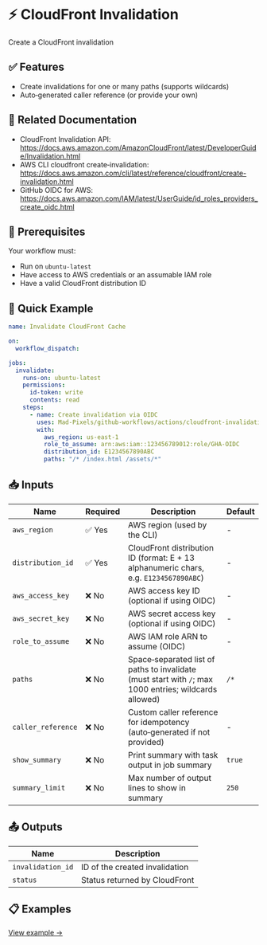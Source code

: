 # ⚡️ CloudFront Invalidation
Create a CloudFront invalidation 

## ✅ Features
- Create invalidations for one or many paths (supports wildcards)
- Auto‑generated caller reference (or provide your own)

## 📖 Related Documentation
- CloudFront Invalidation API: https://docs.aws.amazon.com/AmazonCloudFront/latest/DeveloperGuide/Invalidation.html
- AWS CLI cloudfront create‑invalidation: https://docs.aws.amazon.com/cli/latest/reference/cloudfront/create-invalidation.html
- GitHub OIDC for AWS: https://docs.aws.amazon.com/IAM/latest/UserGuide/id_roles_providers_create_oidc.html

## 🚀 Prerequisites
Your workflow must:
- Run on `ubuntu-latest`
- Have access to AWS credentials or an assumable IAM role
- Have a valid CloudFront distribution ID

## 🔧 Quick Example
```yaml
name: Invalidate CloudFront Cache

on:
  workflow_dispatch:

jobs:
  invalidate:
    runs-on: ubuntu-latest
    permissions:
      id-token: write
      contents: read
    steps:
      - name: Create invalidation via OIDC
        uses: Mad-Pixels/github-workflows/actions/cloudfront-invalidation@v1
        with:
          aws_region: us-east-1
          role_to_assume: arn:aws:iam::123456789012:role/GHA-OIDC
          distribution_id: E1234567890ABC
          paths: "/* /index.html /assets/*"
```

## 📥 Inputs
| **Name**           | **Required** | **Description**                                                                                         | **Default** |
|--------------------|--------------|---------------------------------------------------------------------------------------------------------|-------------|
| `aws_region`       | ✅ Yes       | AWS region (used by the CLI)                                                                            | -           |
| `distribution_id`  | ✅ Yes       | CloudFront distribution ID (format: E + 13 alphanumeric chars, e.g. `E1234567890ABC`)                   | -           |
| `aws_access_key`   | ❌ No        | AWS access key ID (optional if using OIDC)                                                              | -           |
| `aws_secret_key`   | ❌ No        | AWS secret access key (optional if using OIDC)                                                          | -           |
| `role_to_assume`   | ❌ No        | AWS IAM role ARN to assume (OIDC)                                                                       | -           |
| `paths`            | ❌ No        | Space‑separated list of paths to invalidate (must start with `/`; max 1000 entries; wildcards allowed)  | `/*`        |
| `caller_reference` | ❌ No        | Custom caller reference for idempotency (auto‑generated if not provided)                                | -           |
| `show_summary`     | ❌ No        | Print summary with task output in job summary                                                           | `true`      |
| `summary_limit`    | ❌ No        | Max number of output lines to show in summary                                                           | `250`       |

## 📤 Outputs
| **Name**          | **Description**                   |
|-------------------|-----------------------------------|
| `invalidation_id` | ID of the created invalidation    |
| `status`          | Status returned by CloudFront     |

## 📋 Examples
[View example →](./examples/base.yml)

